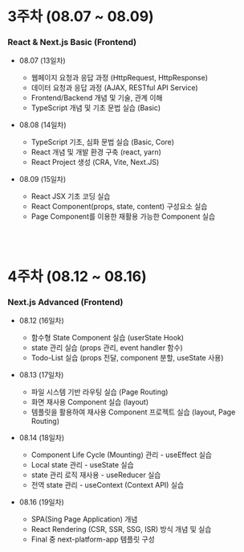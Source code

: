 # 3주차 (08.07 ~ 08.09)

### React & Next.js Basic (Frontend)

- 08.07 (13일차)

  - 웹페이지 요청과 응답 과정 (HttpRequest, HttpResponse)
  - 데이터 요청과 응답 과정 (AJAX, RESTful API Service)
  - Frontend/Backend 개념 및 기술, 관계 이해
  - TypeScript 개념 및 기초 문법 실습 (Basic)

- 08.08 (14일차)

  - TypeScript 기초, 심화 문법 실습 (Basic, Core)
  - React 개념 및 개발 환경 구축 (react, yarn)
  - React Project 생성 (CRA, Vite, Next.JS)

- 08.09 (15일차)
  - React JSX 기초 코딩 실습
  - React Component(props, state, content) 구성요소 실습
  - Page Component를 이용한 재활용 가능한 Component 실습

<br/><br/>

# 4주차 (08.12 ~ 08.16)

### Next.js Advanced (Frontend)

- 08.12 (16일차)
  - 함수형 State Component 실습 (userState Hook)
  - state 관리 실습 (props 관리, event handler 함수)
  - Todo-List 실습 (props 전달, component 분할, useState 사용)
- 08.13 (17일차)
  - 파일 시스템 기반 라우팅 실습 (Page Routing)
  - 화면 재사용 Component 실습 (layout)
  - 템플릿을 활용하여 재사용 Component 프로젝트 실습 (layout, Page Routing)
- 08.14 (18일차)

  - Component Life Cycle (Mounting) 관리 - useEffect 실습
  - Local state 관리 - useState 실습
  - state 관리 로직 재사용 - useReducer 실습
  - 전역 state 관리 - useContext (Context API) 실습

- 08.16 (19일차)
  - SPA(Sing Page Application) 개념
  - React Rendering (CSR, SSR, SSG, ISR) 방식 개념 및 실습
  - Final 중 next-platform-app 템플릿 구성
